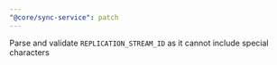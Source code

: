 ```yaml
---
"@core/sync-service": patch
---
```


Parse and validate `REPLICATION_STREAM_ID` as it cannot include special characters
